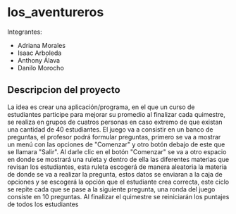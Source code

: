 # los_aventureros
Integrantes:
- Adriana Morales
- Isaac Arboleda
- Anthony Álava
- Danilo Morocho

## Descripcion del proyecto
La idea es crear una aplicación/programa, en el que un curso de estudiantes participe para mejorar su promedio al finalizar cada quimestre, se realiza en grupos de cuatros personas en caso extremo de que existan una cantidad de 40 estudiantes. El juego va a consistir en un banco de preguntas, el profesor podrá formular preguntas, primero se va a mostrar un menú con las opciones de "Comenzar" y otro botón debajo de este que se llamara "Salir". Al darle clic en el botón "Comenzar" se va a otro espacio en donde se mostrará una ruleta y dentro de ella las diferentes materias que revisan los estudiantes, esta ruleta escogerá de manera aleatoria la materia de donde se va a realizar la pregunta, estos datos se enviaran a la caja de opciones y se escogerá la opción que el estudiante crea correcta, este ciclo se repite cada que se pase a la siguiente pregunta, una ronda del juego consiste en 10 preguntas. Al finalizar el quimestre se reiniciarán los puntajes de todos los estudiantes
